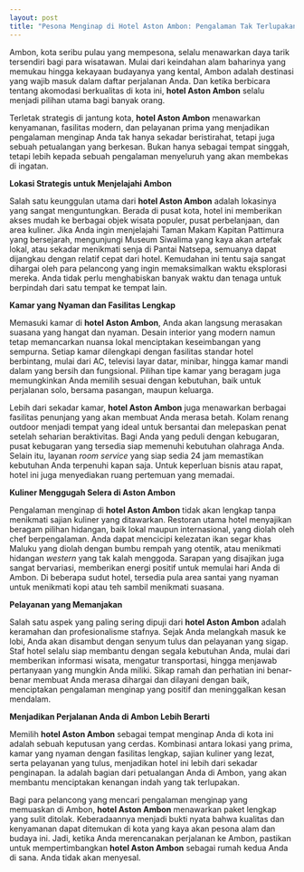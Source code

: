```yaml
---
layout: post
title: "Pesona Menginap di Hotel Aston Ambon: Pengalaman Tak Terlupakan"
---
```


Ambon, kota seribu pulau yang mempesona, selalu menawarkan daya tarik tersendiri bagi para wisatawan. Mulai dari keindahan alam baharinya yang memukau hingga kekayaan budayanya yang kental, Ambon adalah destinasi yang wajib masuk dalam daftar perjalanan Anda. Dan ketika berbicara tentang akomodasi berkualitas di kota ini, **hotel Aston Ambon** selalu menjadi pilihan utama bagi banyak orang.

Terletak strategis di jantung kota, **hotel Aston Ambon** menawarkan kenyamanan, fasilitas modern, dan pelayanan prima yang menjadikan pengalaman menginap Anda tak hanya sekadar beristirahat, tetapi juga sebuah petualangan yang berkesan. Bukan hanya sebagai tempat singgah, tetapi lebih kepada sebuah pengalaman menyeluruh yang akan membekas di ingatan.

**Lokasi Strategis untuk Menjelajahi Ambon**

Salah satu keunggulan utama dari **hotel Aston Ambon** adalah lokasinya yang sangat menguntungkan. Berada di pusat kota, hotel ini memberikan akses mudah ke berbagai objek wisata populer, pusat perbelanjaan, dan area kuliner. Jika Anda ingin menjelajahi Taman Makam Kapitan Pattimura yang bersejarah, mengunjungi Museum Siwalima yang kaya akan artefak lokal, atau sekadar menikmati senja di Pantai Natsepa, semuanya dapat dijangkau dengan relatif cepat dari hotel. Kemudahan ini tentu saja sangat dihargai oleh para pelancong yang ingin memaksimalkan waktu eksplorasi mereka. Anda tidak perlu menghabiskan banyak waktu dan tenaga untuk berpindah dari satu tempat ke tempat lain.

**Kamar yang Nyaman dan Fasilitas Lengkap**

Memasuki kamar di **hotel Aston Ambon**, Anda akan langsung merasakan suasana yang hangat dan nyaman. Desain interior yang modern namun tetap memancarkan nuansa lokal menciptakan keseimbangan yang sempurna. Setiap kamar dilengkapi dengan fasilitas standar hotel berbintang, mulai dari AC, televisi layar datar, minibar, hingga kamar mandi dalam yang bersih dan fungsional. Pilihan tipe kamar yang beragam juga memungkinkan Anda memilih sesuai dengan kebutuhan, baik untuk perjalanan solo, bersama pasangan, maupun keluarga.

Lebih dari sekadar kamar, **hotel Aston Ambon** juga menawarkan berbagai fasilitas penunjang yang akan membuat Anda merasa betah. Kolam renang outdoor menjadi tempat yang ideal untuk bersantai dan melepaskan penat setelah seharian beraktivitas. Bagi Anda yang peduli dengan kebugaran, pusat kebugaran yang tersedia siap memenuhi kebutuhan olahraga Anda. Selain itu, layanan *room service* yang siap sedia 24 jam memastikan kebutuhan Anda terpenuhi kapan saja. Untuk keperluan bisnis atau rapat, hotel ini juga menyediakan ruang pertemuan yang memadai.

**Kuliner Menggugah Selera di Aston Ambon**

Pengalaman menginap di **hotel Aston Ambon** tidak akan lengkap tanpa menikmati sajian kuliner yang ditawarkan. Restoran utama hotel menyajikan beragam pilihan hidangan, baik lokal maupun internasional, yang diolah oleh chef berpengalaman. Anda dapat mencicipi kelezatan ikan segar khas Maluku yang diolah dengan bumbu rempah yang otentik, atau menikmati hidangan *western* yang tak kalah menggoda. Sarapan yang disajikan juga sangat bervariasi, memberikan energi positif untuk memulai hari Anda di Ambon. Di beberapa sudut hotel, tersedia pula area santai yang nyaman untuk menikmati kopi atau teh sambil menikmati suasana.

**Pelayanan yang Memanjakan**

Salah satu aspek yang paling sering dipuji dari **hotel Aston Ambon** adalah keramahan dan profesionalisme stafnya. Sejak Anda melangkah masuk ke lobi, Anda akan disambut dengan senyum tulus dan pelayanan yang sigap. Staf hotel selalu siap membantu dengan segala kebutuhan Anda, mulai dari memberikan informasi wisata, mengatur transportasi, hingga menjawab pertanyaan yang mungkin Anda miliki. Sikap ramah dan perhatian ini benar-benar membuat Anda merasa dihargai dan dilayani dengan baik, menciptakan pengalaman menginap yang positif dan meninggalkan kesan mendalam.

**Menjadikan Perjalanan Anda di Ambon Lebih Berarti**

Memilih **hotel Aston Ambon** sebagai tempat menginap Anda di kota ini adalah sebuah keputusan yang cerdas. Kombinasi antara lokasi yang prima, kamar yang nyaman dengan fasilitas lengkap, sajian kuliner yang lezat, serta pelayanan yang tulus, menjadikan hotel ini lebih dari sekadar penginapan. Ia adalah bagian dari petualangan Anda di Ambon, yang akan membantu menciptakan kenangan indah yang tak terlupakan.

Bagi para pelancong yang mencari pengalaman menginap yang memuaskan di Ambon, **hotel Aston Ambon** menawarkan paket lengkap yang sulit ditolak. Keberadaannya menjadi bukti nyata bahwa kualitas dan kenyamanan dapat ditemukan di kota yang kaya akan pesona alam dan budaya ini. Jadi, ketika Anda merencanakan perjalanan ke Ambon, pastikan untuk mempertimbangkan **hotel Aston Ambon** sebagai rumah kedua Anda di sana. Anda tidak akan menyesal.
